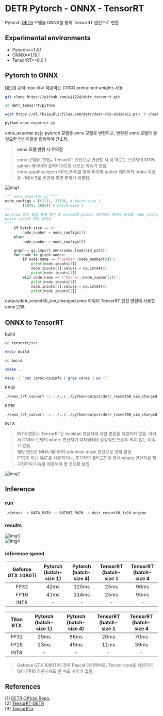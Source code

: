 # DETR Pytorch - ONNX - TensorRT
Pytorch [DETR](https://github.com/facebookresearch/detr) 모델을 ONNX를 통해 TensorRT 엔진으로 변환
  
## Experimental environments
* Pytorch==1.8.1
* ONNX==1.10.1
* TensorRT==8.0.1
  
## Pytorch to ONNX
[DETR](https://github.com/facebookresearch/detr) 공식 repo.에서 제공하는 COCO pretrained weights 사용
  
```bash
git clone https://github.com/wj1224/detr_tensorrt.git

cd detr_tensorrt/python

wget https://dl.fbaipublicfiles.com/detr/detr-r50-e632da11.pth -P checkpoints

python onnx_exporter.py
```
  
onnx_exporter.py는 pytorch 모델을 onnx 모델로 변환하고, 변환된 onnx 모델의 불필요한 연산자들을 합병하여 간소화.
  
> __onnx 모델 변환 시 주의점__  
>   
> onnx 모델을 그대로 TensorRT 엔진으로 변환할 시 각 아웃풋 브랜치의 마지막 gather 레이어의 출력이 0으로 나오는 이슈가 있음.  
onnx-graphsurgeon 라이브러리를 통해 마지막 gather 레이어의 index 지정을 -1에서 5로 변경해 주면 문제가 해결됨.
  
![img1](./assets/img1.jpg)
  
```python
""" onnx_exporter.py """
node_configs = [(2711, 2713), # batch-size 1
        (2978, 2980)] # batch-size 4
""" 
Neutron 등의 툴을 통해 확인 한 onnx모델 gather 레이어의 레이어 번호를 node_configs에 입력,
batch size에 따라 달라짐 
""" 
    if batch_size == 4:
        node_number = node_configs[1]
    else:
        node_number = node_configs[0]

    graph = gs.import_onnx(onnx.load(sim_path))
    for node in graph.nodes:
        if node.name == f"Gather_{node_number[0]}":
            print(node.inputs[1])
            node.inputs[1].values = np.int64(5)
            print(node.inputs[1])
        elif node.name == f"Gather_{node_number[1]}":
            print(node.inputs[1])
            node.inputs[1].values = np.int64(5)
            print(node.inputs[1])
```
  
output/detr_resnet50_sim_changed.onnx 파일이 TensorRT 엔진 변환에 사용할 onnx 모델.
  
## ONNX to TensorRT
build
```bash
cd tensorrt/src

mkdir build

cd build

cmake ..

make -j `cat /proc/cpuinfo | grep cores | wc -l`
```
  
FP32
```bash
./onnx_trt_convert -x ../../../python/output/detr_resnet50_sim_changed.onnx -e ./detr_resnet50_fp32.engine
```
  
FP16
```bash
./onnx_trt_convert -x ../../../python/output/detr_resnet50_sim_changed.onnx -e ./detr_resnet50_fp16.engine -p 0
```
  
INT8
> INT8 변환시 TensorRT는 boolean 연산자에 대한 변환을 지원하지 않음. 따라서 ONNX 모델의 where 연산자가 미지원되어 정상적인 변환이 되지 않는 이슈가 있음.  
> 해당 연산은 MHA 레이어의 attention mask 연산으로 인해 발생.   
> PTQ가 아닌 QAT를 사용하거나, 추가적인 플러그인을 통해 where 연산자를 재구현하여 이슈를 해결해야 할 것으로 보임
  
![img2](./assets/img2.jpg)
  
## Inference
### run  
```bash
./detect -m DATA_PATH -t OUTPUT_PATH -e detr_resnet50_fp16.engine
```
  
### results
  
![img3](./assets/img3.jpg)  
![img4](./assets/img4.jpg)
  
### inference speed
  
|Geforce GTX 1080Ti|Pytorch</br>(batch-size 1)|Pytorch</br>(batch-size 4)|TensorRT</br>(batch-size 1|TensorRT</br>(batch-size 4|
|:---:|:---:|:---:|:---:|:---:|
|FP32|42ms|125ms|25ms|96ms|
|FP16|41ms|114ms|25ms|95ms|
|INT8|-|-|-|-|
  
|Titan RTX|Pytorch</br>(batch-size 1)|Pytorch</br>(batch-size 4)|TensorRT</br>(batch-size 1|TensorRT</br>(batch-size 4|
|:---:|:---:|:---:|:---:|:---:|
|FP32|29ms|86ms|20ms|70ms|
|FP16|23ms|49ms|11ms|39ms|
|INT8|-|-|-|-|
  
> Geforce GTX 1080Ti의 경우 Pascal 아키텍쳐로, Tensor core를 지원하지 않아 FP16 추론시에도 큰 속도 차이가 없음.
  
## References
[1] [DETR Official Repo.](https://github.com/facebookresearch/detr)  
[2] [TensorRT-DETR](https://github.com/DataXujing/TensorRT-DETR)  
[3] [TensorRTx](https://github.com/wang-xinyu/tensorrtx)